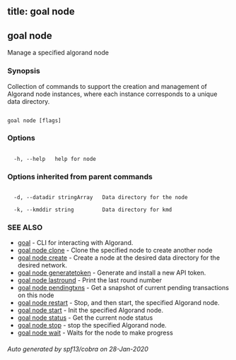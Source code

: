 title: goal node
---
## goal node



Manage a specified algorand node



### Synopsis



Collection of commands to support the creation and management of Algorand node instances, where each instance corresponds to a unique data directory.



```

goal node [flags]

```



### Options



```

  -h, --help   help for node

```



### Options inherited from parent commands



```

  -d, --datadir stringArray   Data directory for the node

  -k, --kmddir string         Data directory for kmd

```



### SEE ALSO



* [goal](../../../goal/goal/)	 - CLI for interacting with Algorand.
* [goal node clone](../clone/)	 - Clone the specified node to create another node
* [goal node create](../create/)	 - Create a node at the desired data directory for the desired network.
* [goal node generatetoken](../generatetoken/)	 - Generate and install a new API token.
* [goal node lastround](../lastround/)	 - Print the last round number
* [goal node pendingtxns](../pendingtxns/)	 - Get a snapshot of current pending transactions on this node
* [goal node restart](../restart/)	 - Stop, and then start, the specified Algorand node.
* [goal node start](../start/)	 - Init the specified Algorand node.
* [goal node status](../status/)	 - Get the current node status
* [goal node stop](../stop/)	 - stop the specified Algorand node.
* [goal node wait](../wait/)	 - Waits for the node to make progress


###### Auto generated by spf13/cobra on 28-Jan-2020

